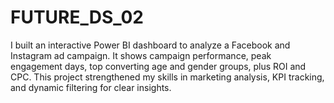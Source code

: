 # FUTURE_DS_02
I built an interactive Power BI dashboard to analyze a Facebook and Instagram ad campaign. It shows campaign performance, peak engagement days, top converting age and gender groups, plus ROI and CPC. This project strengthened my skills in marketing analysis, KPI tracking, and dynamic filtering for clear insights.
